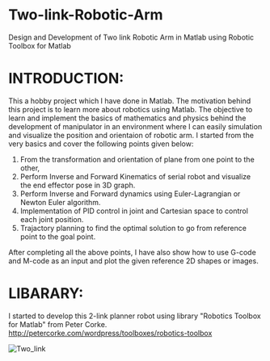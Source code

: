 # Two-link-Robotic-Arm
Design and Development of Two link Robotic Arm in Matlab using Robotic Toolbox for Matlab

# INTRODUCTION:
This a hobby project which I have done in Matlab. The motivation behind this project is to learn more about robotics using Matlab.
The objective to learn and implement the basics of mathematics and physics behind the development of manipulator in an environment where I can easily simulation and visualize the position and orientaion of robotic arm. I started from the very basics and cover the following points given below:

1. From the transformation and orientation of plane from one point to the other, 
2. Perform Inverse and Forward Kinematics of serial robot and visualize the end effector pose in 3D graph.
3. Perform Inverse and Forward dynamics using Euler-Lagrangian or Newton Euler algorithm. 
4. Implementation of PID control in joint and Cartesian space to control each joint position.
5. Trajactory planning to find the optimal solution to go from reference point to the goal point.

After completing all the above points, I have also show how to use G-code and M-code as an input and plot the given reference 2D shapes or images.

# LIBARARY:
I started to develop this 2-link planner robot using library "Robotics Toolbox for Matlab" from Peter Corke. 
http://petercorke.com/wordpress/toolboxes/robotics-toolbox



![Two_link](https://user-images.githubusercontent.com/47333843/54077109-5fc80000-42b4-11e9-9a53-39da17e0e129.gif)
